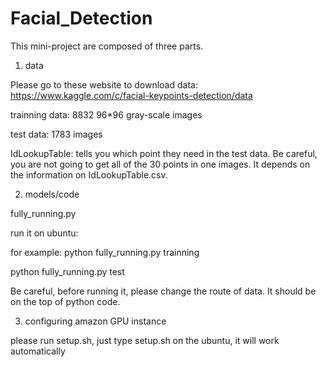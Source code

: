 # Facial_Detection



This mini-project are composed of three parts. 

 1. data

Please go to these website to download data: 
https://www.kaggle.com/c/facial-keypoints-detection/data

trainning data: 8832 96*96 gray-scale images

test data: 1783 images 

IdLookupTable: tells you which point they need in the test data. 
Be careful, you are not going to get all of the 30 points in one images.
It depends on the information on IdLookupTable.csv. 

 2. models/code

fully_running.py

run it on ubuntu:

for example:
python fully_running.py trainning

python fully_running.py test

Be careful, before running it, please change the route of data. It should be 
on the top of python code.

 3. configuring amazon GPU instance

please run setup.sh, just type setup.sh on the ubuntu, it will work automatically



